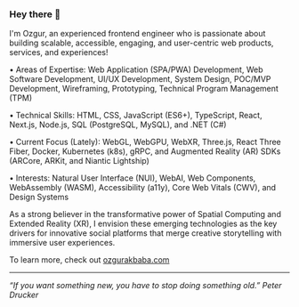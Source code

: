 ### Hey there 👋

I'm Ozgur, an experienced frontend engineer who is passionate about building scalable, accessible, engaging, and user-centric web products, services, and experiences!

• Areas of Expertise: Web Application (SPA/PWA) Development, Web Software Development, UI/UX Development, System Design, POC/MVP Development, Wireframing, Prototyping, Technical Program Management (TPM)

• Technical Skills: HTML, CSS, JavaScript (ES6+), TypeScript, React, Next.js, Node.js, SQL (PostgreSQL, MySQL), and .NET (C#)

• Current Focus (Lately): WebGL, WebGPU, WebXR, Three.js, React Three Fiber, Docker, Kubernetes (k8s), gRPC, and Augmented Reality (AR) SDKs (ARCore, ARKit, and Niantic Lightship)

• Interests: Natural User Interface (NUI), WebAI, Web Components, WebAssembly (WASM), Accessibility (a11y), Core Web Vitals (CWV), and Design Systems

As a strong believer in the transformative power of Spatial Computing and Extended Reality (XR), I envision these emerging technologies as the key drivers for innovative social platforms that merge creative storytelling with immersive user experiences.

To learn more, check out [ozgurakbaba.com](https://ozgurakbaba.com)

---

_“If you want something new, you have to stop doing something old.”
Peter Drucker_
